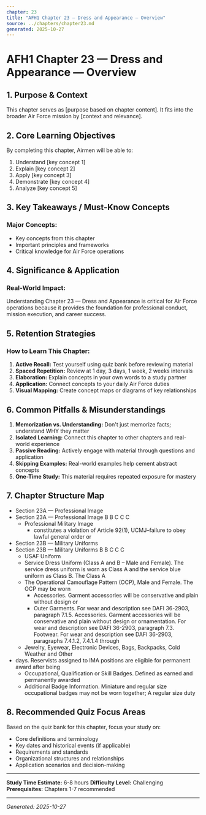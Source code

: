 ```yaml
---
chapter: 23
title: "AFH1 Chapter 23 — Dress and Appearance — Overview"
source: ../chapters/chapter23.md
generated: 2025-10-27
---
```


# AFH1 Chapter 23 — Dress and Appearance — Overview

## 1. Purpose & Context

This chapter serves as [purpose based on chapter content]. It fits into the broader Air Force mission by [context and relevance].

## 2. Core Learning Objectives

By completing this chapter, Airmen will be able to:

1. Understand [key concept 1]
2. Explain [key concept 2]
3. Apply [key concept 3]
4. Demonstrate [key concept 4]
5. Analyze [key concept 5]

## 3. Key Takeaways / Must-Know Concepts

### Major Concepts:

- Key concepts from this chapter
- Important principles and frameworks
- Critical knowledge for Air Force operations

## 4. Significance & Application

### Real-World Impact:

Understanding Chapter 23 — Dress and Appearance is critical for Air Force operations because it provides the foundation for professional conduct, mission execution, and career success.

## 5. Retention Strategies

### How to Learn This Chapter:


1. **Active Recall:** Test yourself using quiz bank before reviewing material
2. **Spaced Repetition:** Review at 1 day, 3 days, 1 week, 2 weeks intervals
3. **Elaboration:** Explain concepts in your own words to a study partner
4. **Application:** Connect concepts to your daily Air Force duties
5. **Visual Mapping:** Create concept maps or diagrams of key relationships


## 6. Common Pitfalls & Misunderstandings


1. **Memorization vs. Understanding:** Don't just memorize facts; understand WHY they matter
2. **Isolated Learning:** Connect this chapter to other chapters and real-world experience
3. **Passive Reading:** Actively engage with material through questions and application
4. **Skipping Examples:** Real-world examples help cement abstract concepts
5. **One-Time Study:** This material requires repeated exposure for mastery


## 7. Chapter Structure Map

- Section 23A — Professional Image
- Section 23A — Professional Image B B C C C
  - Professional Military Image
    - constitutes a violation of Article 92(1), UCMJ–failure to obey lawful general order or
- Section 23B — Military Uniforms
- Section 23B — Military Uniforms B B C C C
  - USAF Uniform
  - Service Dress Uniform (Class A and B – Male and Female). The service dress uniform is worn as Class A and the service blue uniform as Class B. The Class A
  - The Operational Camouflage Pattern (OCP), Male and Female. The OCP may be worn
    - Accessories. Garment accessories will be conservative and plain without design or
    - Outer Garments. For wear and description see DAFI 36-2903, paragraph 7.1.5. Accessories. Garment accessories will be conservative and plain without design or ornamentation. For wear and description see DAFI 36-2903, paragraph 7.3. Footwear. For wear and description see DAFI 36-2903, paragraphs 7.4.1.2, 7.4.1.4 through
  - Jewelry, Eyewear, Electronic Devices, Bags, Backpacks, Cold Weather and Other
- days. Reservists assigned to IMA positions are eligible for permanent award after being
  - Occupational, Qualification or Skill Badges. Defined as earned and permanently awarded
  - Additional Badge Information. Miniature and regular size occupational badges may not be worn together; A regular size duty

## 8. Recommended Quiz Focus Areas

Based on the quiz bank for this chapter, focus your study on:


- Core definitions and terminology
- Key dates and historical events (if applicable)
- Requirements and standards
- Organizational structures and relationships
- Application scenarios and decision-making


---

**Study Time Estimate:** 6-8 hours
**Difficulty Level:** Challenging
**Prerequisites:** Chapters 1-7 recommended

---

*Generated: 2025-10-27*

